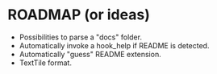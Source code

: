 # ROADMAP (or ideas)

- Possibilities to parse a "docs" folder.
- Automatically invoke a hook_help if README is detected.
- Automatically "guess" README extension.
- TextTile format.
